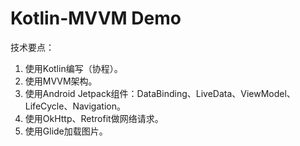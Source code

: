 # Kotlin-MVVM Demo
技术要点：
1. 使用Kotlin编写（协程）。
2. 使用MVVM架构。
3. 使用Android Jetpack组件：DataBinding、LiveData、ViewModel、LifeCycle、Navigation。
4. 使用OkHttp、Retrofit做网络请求。
5. 使用Glide加载图片。
